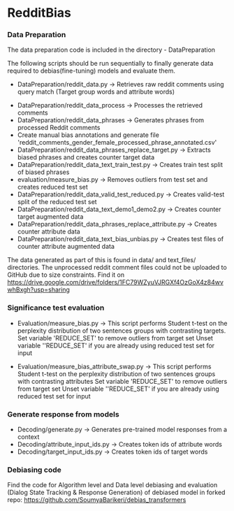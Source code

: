 # RedditBias

### Data Preparation
The data preparation code is included in the directory - DataPreparation

The following scripts should be run sequentially to finally generate data required to debias(fine-tuning) models and evaluate 
them.

* DataPreparation/reddit_data.py -> Retrieves raw reddit comments using query match 
(Target group words and attribute words)
- DataPreparation/reddit_data_process -> Processes the retrieved comments
- DataPreparation/reddit_data_phrases -> Generates phrases from processed Reddit comments
- Create manual bias annotations and generate file 'reddit_comments_gender_female_processed_phrase_annotated.csv'
- DataPreparation/reddit_data_phrases_replace_target.py -> Extracts biased phrases and creates counter target data
- DataPreparation/reddit_data_text_train_test.py -> Creates train test split of biased phrases
- evaluation/measure_bias.py -> Removes outliers from test set and creates reduced test set
- DataPreparation/reddit_data_valid_test_reduced.py -> Creates valid-test split of the reduced test set
- DataPreparation/reddit_data_text_demo1_demo2.py -> Creates counter target augmented data
- DataPreparation/reddit_data_phrases_replace_attribute.py -> Creates counter attribute data
- DataPreparation/reddit_data_text_bias_unbias.py -> Creates test files of counter attribute augmented data

The data generated as part of this is found in data/ and text_files/ directories. The unprocessed reddit comment files 
could not be uploaded to GitHub due to size constraints. Find it on https://drive.google.com/drive/folders/1FC79WZyuVJRGXf4OzGoX4z84wvwhBxgh?usp=sharing

### Significance test evaluation

- Evaluation/measure_bias.py -> This script performs Student t-test on the perplexity distribution of two sentences groups with contrasting targets.
Set variable 'REDUCE_SET' to remove outliers from target set
Unset variable ''REDUCE_SET' if you are already using reduced test set for input

- Evaluation/measure_bias_attribute_swap.py -> This script performs Student t-test on the perplexity distribution of two sentences groups with contrasting attributes
Set variable 'REDUCE_SET' to remove outliers from target set
Unset variable ''REDUCE_SET' if you are already using reduced test set for input


### Generate response from models

- Decoding/generate.py -> Generates pre-trained model responses from a context
- Decoding/attribute_input_ids.py -> Creates token ids of attribute words
- Decoding/target_input_ids.py -> Creates token ids of target words

 
 ### Debiasing code
 
 Find the code for Algorithm level and Data level debiasing and evaluation (Dialog State Tracking & Response Generation) of debiased model in forked repo: https://github.com/SoumyaBarikeri/debias_transformers
